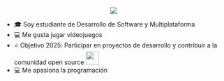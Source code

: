 <p align="center">
  <a href="https://github.com/FrenKsxr/FrenKsxr.git">
    <img src="https://readme-typing-svg.herokuapp.com?font=Time+New+Roman&color=cyan&size=25&center=true&vCenter=true&width=600&height=100&lines=Hola,+soy+FrenKsxr;Desarrollador+de+Software+y+Multiplataforma;Apasionado+por+la+tecnología;Aprendiz+constante;Explorando+nuevas+tecnologías">
  </a>
</p>

- 🎓  Soy estudiante de Desarrollo de Software y Multiplataforma 
- 💻  Me gusta jugar videojuegos
- ⭐  Objetivo 2025: Participar en proyectos de desarrollo y contribuir a la comunidad open source   <img src="https://media.giphy.com/media/WUlplcMpOCEmTGBtBW/giphy.gif" width="30">
- 💻  Me apasiona la programación  
